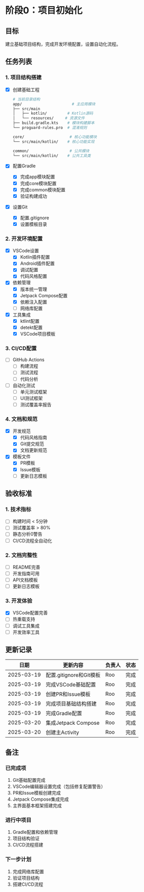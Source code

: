 # 阶段0：项目初始化

## 目标
建立基础项目结构，完成开发环境配置，设置自动化流程。

## 任务列表

### 1. 项目结构搭建
- [x] 创建基础工程
  ```bash
  # 当前目录结构
  app/                      # 主应用模块
  ├── src/main
  │   ├── kotlin/         # Kotlin源码
  │   └── resources/     # 资源文件
  ├── build.gradle.kts    # 模块构建脚本
  └── proguard-rules.pro  # 混淆规则

  core/                    # 核心功能模块
  └── src/main/kotlin/    # 核心功能实现

  common/                  # 公共模块
  └── src/main/kotlin/    # 公共工具类
  ```

- [x] 配置Gradle
  - [x] 完成app模块配置
  - [x] 完成core模块配置
  - [x] 完成common模块配置
  - [x] 验证构建成功

- [x] 设置Git
  - [x] 配置.gitignore
  - [x] 设置模板目录

### 2. 开发环境配置
- [x] VSCode设置
  - [x] Kotlin插件配置
  - [x] Android插件配置
  - [x] 调试配置
  - [x] 代码风格配置

- [x] 依赖管理
  - [x] 版本统一管理
  - [x] Jetpack Compose配置
  - [x] 依赖注入配置
  - [ ] 网络库配置

- [x] 工具集成
  - [x] ktlint配置
  - [x] detekt配置
  - [x] VSCode项目模板

### 3. CI/CD配置
- [ ] GitHub Actions
  - [ ] 构建流程
  - [ ] 测试流程
  - [ ] 代码分析

- [ ] 自动化测试
  - [ ] 单元测试框架
  - [ ] UI测试框架
  - [ ] 测试覆盖率报告

### 4. 文档和规范
- [x] 开发规范
  - [x] 代码风格指南
  - [x] Git提交规范
  - [x] 文档更新规范

- [x] 模板文件
  - [x] PR模板
  - [x] Issue模板
  - [ ] 更新日志模板

## 验收标准

### 1. 技术指标
- [ ] 构建时间 < 5分钟
- [ ] 测试覆盖率 > 80%
- [ ] 静态分析0警告
- [ ] CI/CD流程全自动化

### 2. 文档完整性
- [ ] README完善
- [ ] 开发指南可用
- [ ] API文档模板
- [ ] 更新日志模板

### 3. 开发体验
- [x] VSCode配置完善
- [ ] 热重载支持
- [ ] 调试工具集成
- [ ] 开发效率工具

## 更新记录

| 日期 | 更新内容 | 负责人 | 状态 |
|------|---------|--------|------|
| 2025-03-19 | 配置.gitignore和Git模板 | Roo | 完成 |
| 2025-03-19 | 完成VSCode基础配置 | Roo | 完成 |
| 2025-03-19 | 创建PR和Issue模板 | Roo | 完成 |
| 2025-03-19 | 完成项目基础结构搭建 | Roo | 完成 |
| 2025-03-19 | 完成Gradle配置 | Roo | 完成 |
| 2025-03-20 | 集成Jetpack Compose | Roo | 完成 |
| 2025-03-20 | 创建主Activity | Roo | 完成 |

## 备注

### 已完成项
1. Git基础配置完成
2. VSCode编辑器设置完成（包括修复配置警告）
3. PR和Issue模板创建完成
4. Jetpack Compose集成完成
5. 主界面基本框架搭建完成

### 进行中项目
1. Gradle配置和依赖管理
2. 项目结构验证
3. CI/CD流程搭建

### 下一步计划
1. 完成网络库配置
2. 验证项目结构
3. 搭建CI/CD流程
